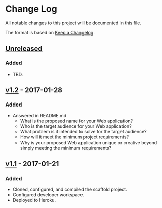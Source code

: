 # Change Log
All notable changes to this project will be documented in this file.

The format is based on [Keep a Changelog](http://keepachangelog.com/).

## [Unreleased]
### Added
- TBD.

## [v1.2] - 2017-01-28
### Added
- Answered in README.md
    - What is the proposed name for your Web application?
    - Who is the target audience for your Web application?
    - What problem is it intended to solve for the target audience?
    - How will it meet the minimum project requirements?
    - Why is your proposed Web application unique or creative beyond simply meeting the minimum requirements?

## [v1.1] - 2017-01-21
### Added
- Cloned, configured, and compiled the scaffold project.
- Configured developer workspace.
- Deployed to Heroku.

[Unreleased]: https://github.com/infsci2560sp17/full-stack-web-zhaoyingpei99/compare/v1.2...HEAD
[v1.2]: https://github.com/infsci2560sp17/full-stack-web-zhaoyingpei99/compare/v1.1...v1.2
[v1.1]: https://github.com/infsci2560sp17/full-stack-web-zhaoyingpei99/compare/...v1.1
